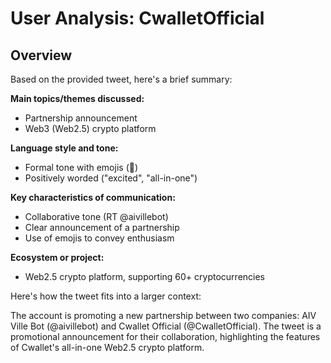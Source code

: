 # User Analysis: CwalletOfficial

## Overview

Based on the provided tweet, here's a brief summary:

**Main topics/themes discussed:** 
- Partnership announcement
- Web3 (Web2.5) crypto platform

**Language style and tone:**
- Formal tone with emojis (🤝)
- Positively worded ("excited", "all-in-one")

**Key characteristics of communication:**
- Collaborative tone (RT @aivillebot)
- Clear announcement of a partnership
- Use of emojis to convey enthusiasm

**Ecosystem or project:** 
- Web2.5 crypto platform, supporting 60+ cryptocurrencies

Here's how the tweet fits into a larger context:

The account is promoting a new partnership between two companies: AIV Ville Bot (@aivillebot) and Cwallet Official (@CwalletOfficial). The tweet is a promotional announcement for their collaboration, highlighting the features of Cwallet's all-in-one Web2.5 crypto platform.